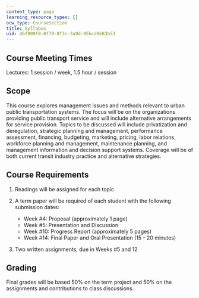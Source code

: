```yaml
---
content_type: page
learning_resource_types: []
ocw_type: CourseSection
title: Syllabus
uid: d6f909f8-0f70-8f3c-3a9d-95bcd8683b53
---
```


Course Meeting Times
--------------------

Lectures: 1 session / week, 1.5 hour / session

Scope
-----

This course explores management issues and methods relevant to urban public transportation systems. The focus will be on the organizations providing public transport service and will include alternative arrangements for service provision. Topics to be discussed will include privatization and deregulation, strategic planning and management, performance assessment, financing, budgeting, marketing, pricing, labor relations, workforce planning and management, maintenance planning, and management information and decision support systems. Coverage will be of both current transit industry practice and alternative strategies.

Course Requirements
-------------------

1.  Readings will be assigned for each topic
    
2.  A term paper will be required of each student with the following submission dates:
    
    *   Week #4: Proposal (approximately 1 page)
    *   Week #5: Presentation and Discussion
    *   Week #10: Progress Report (approximately 5 pages)
    *   Week #14: Final Paper and Oral Presentation (15 - 20 minutes)
3.  Two written assignments, due in Weeks #5 and 12
    

Grading
-------

Final grades will be based 50% on the term project and 50% on the assignments and contributions to class discussions.